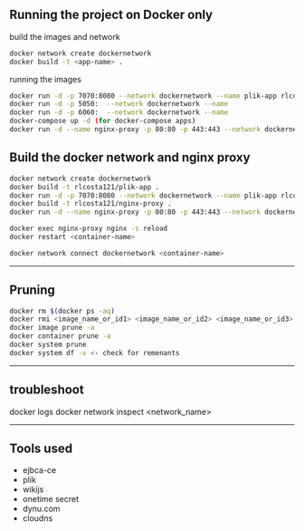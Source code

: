 ## Running the project on Docker only

build the images and network
```bash
docker network create dockernetwork
docker build -t <app-name> .
```

running the images
```bash
docker run -d -p 7070:8080 --network dockernetwork --name plik-app rlcosta121/plik-app
docker run -d -p 5050:  --network dockernetwork --name
docker run -d -p 6060:  --network dockernetwork --name
docker-compose up -d (for docker-compose apps)
docker run -d --name nginx-proxy -p 80:80 -p 443:443 --network dockernetwork rlcosta121/nginx-proxy
```


## Build the docker network and nginx proxy

```bash
docker network create dockernetwork
docker build -t rlcosta121/plik-app .
docker run -d -p 7070:8080 --network dockernetwork --name plik-app rlcosta121/plik-app
docker build -t rlcosta121/nginx-proxy .
docker run -d --name nginx-proxy -p 80:80 -p 443:443 --network dockernetwork rlcosta121/nginx-proxy

docker exec nginx-proxy nginx -s reload
docker restart <container-name>

docker network connect dockernetwork <container-name>
```
---

## Pruning

```bash
docker rm $(docker ps -aq)
docker rmi <image_name_or_id1> <image_name_or_id2> <image_name_or_id3>
docker image prune -a
docker container prune -a
docker system prune
docker system df -v <- check for remenants
```
---

## troubleshoot
docker logs <container-name>
docker network inspect <network_name>

---

## Tools used

- ejbca-ce
- plik
- wikijs
- onetime secret
- dynu.com
- cloudns
